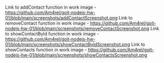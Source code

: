 Link to addContact function in work image - https://github.com/Am4rel/goit-nodejs-hw-01/blob/main/screenshots/addContactScreenshot.png
Link to removeContact function in work image - https://github.com/Am4rel/goit-nodejs-hw-01/blob/main/screenshots/removeContactScreenshot.png
Link to showContactById function in work image - https://github.com/Am4rel/goit-nodejs-hw-01/blob/main/screenshots/showContactByIdScreenshot.png
Link to showContacts function in work image - https://github.com/Am4rel/goit-nodejs-hw-01/blob/main/screenshots/showContactsScreenshot.png
